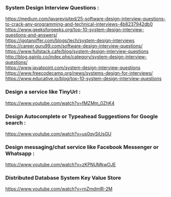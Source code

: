 ### System Design Interview Questions :
https://medium.com/javarevisited/25-software-design-interview-questions-to-crack-any-programming-and-technical-interviews-4b8237942db0 <br/>
https://www.geeksforgeeks.org/top-10-system-design-interview-questions-and-answers/ <br/>
https://igotanoffer.com/blogs/tech/system-design-interviews <br/>
https://career.guru99.com/software-design-interview-questions/ <br/>
https://www.fullstack.cafe/blog/system-design-interview-questions <br/>
http://blog.gainlo.co/index.php/category/system-design-interview-questions/ <br/>
https://www.javatpoint.com/system-design-interview-questions <br/>
https://www.freecodecamp.org/news/systems-design-for-interviews/ <br/>
https://www.educative.io/blog/top-10-system-design-interview-questions <br/>

### Design a service like TinyUrl :
https://www.youtube.com/watch?v=fMZMm_0ZhK4

### Design Autocomplete or Typeahead Suggestions for Google search :
https://www.youtube.com/watch?v=us0qySiUsGU

### Design messaging/chat service like Facebook Messenger or Whatsapp :
https://www.youtube.com/watch?v=zKPNUMkwOJE

### Distributed Database System Key Value Store 
https://www.youtube.com/watch?v=rnZmdmlR-2M
